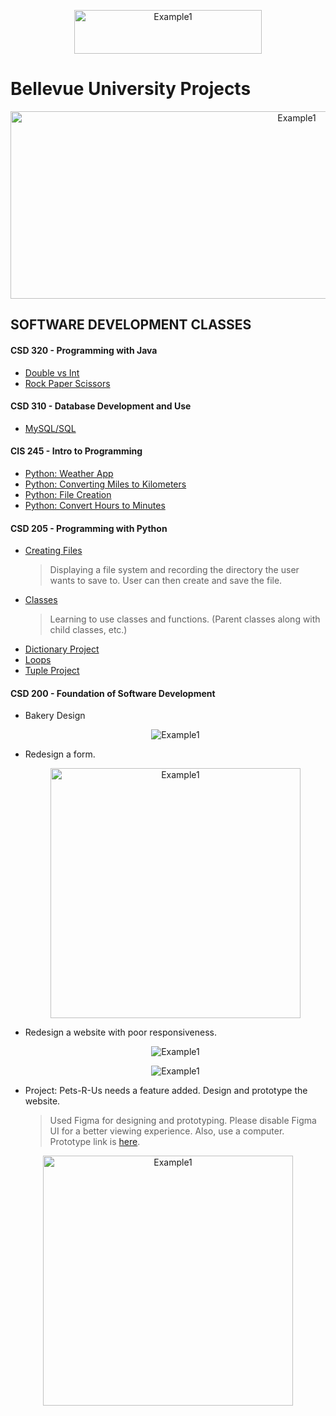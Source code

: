 <a href="https://ianspresney.com/">
  <p align="center">
    <img src="https://ianspresney.com/assets/img/portButton.svg" alt="Example1" width="300" height="70">
  </p>
</a>

# Bellevue University Projects
<p align="center"><img src="https://ianspresney.com/assets/img/BellevueMac2.svg" alt="Example1" width="900" height="300"></p>

## SOFTWARE DEVELOPMENT CLASSES
#### CSD 320 - Programming with Java
- [Double vs Int](https://github.com/ItsSpres/My_University_Projects_BU/blob/main/CSD320%20Java/DoubleVSInt/main.java)
- [Rock Paper Scissors](https://github.com/ItsSpres/My_University_Projects_BU/blob/main/CSD320%20Java/RockPaperScissors/RPS.java)
#### CSD 310 - Database Development and Use
- [MySQL/SQL](https://github.com/ItsSpres/My_University_Projects_BU/tree/main/CSD310)
#### CIS 245 - Intro to Programming
- [Python: Weather App](https://github.com/ItsSpres/Python-Weather-App)
- [Python: Converting Miles to Kilometers](https://github.com/ItsSpres/My_University_Projects_BU/blob/main/CIS245/ConvertMilesToKm/milesToKm.py)
- [Python: File Creation](https://github.com/ItsSpres/My_University_Projects_BU/blob/main/CIS245/FileCreation/main.py)
- [Python: Convert Hours to Minutes](https://github.com/ItsSpres/My_University_Projects_BU/tree/main/CIS245/HoursToMin)

#### CSD 205 - Programming with Python
- [Creating Files](https://github.com/ItsSpres/My_University_Projects_BU/blob/main/CSD205%20Python/FileApp/main.py)
  > Displaying a file system and recording the directory the user wants to save to. User can then create and save the file.
- [Classes](https://github.com/ItsSpres/My_University_Projects_BU/blob/main/CSD205%20Python/BankAccountProject/BankAccount.py)
  > Learning to use classes and functions. (Parent classes along with child classes, etc.)
- [Dictionary Project](https://github.com/ItsSpres/My_University_Projects_BU/blob/main/CSD205%20Python/DictionaryProject/ispresney-pythonDict.py)
- [Loops](https://github.com/ItsSpres/My_University_Projects_BU/blob/main/CSD205%20Python/WhileLoop/Loop.py)
- [Tuple Project](https://github.com/ItsSpres/My_University_Projects_BU/blob/main/CSD205%20Python/TupleProject/tuple.py)
#### CSD 200 - Foundation of Software Development
- Bakery Design
  <p align="center"><img src="https://ianspresney.com/assets/img/IMG_3224.png" alt="Example1" width="auto" height="auto"></p>

- Redesign a form.
  <p align="center"><img src="https://ianspresney.com/assets/img/Component%205.svg" alt="Example1" width="auto" height="400"></p>

- Redesign a website with poor responsiveness.
  <p align="center"><img src="https://ianspresney.com/assets/img/Component%203.svg" alt="Example1" width="auto" height="auto"></p>
  <p align="center"><img src="https://ianspresney.com/assets/img/Component%204.svg" alt="Example1" width="auto" height="auto"></p>

- Project: Pets-R-Us needs a feature added. Design and prototype the website.
  > Used Figma for designing and prototyping.  Please disable Figma UI for a better viewing experience. Also, use a computer.
  > Prototype link is [here](https://www.figma.com/file/E4oJW6XtbVFpFvx74rhAk5/Pets-R-Us-Prototype?type=design&node-id=0%3A1&mode=design&t=ht28qNmws7oOVpIZ-1).
 <p align="center"><img src="https://ianspresney.com/assets/img/CSD200Proj.png" alt="Example1" width="auto" height="400"></p>
